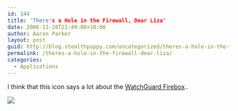 ```yaml
---
id: 144
title: 'There's a Hole in the Firewall, Dear Liza'
date: 2006-11-28T21:49:00+10:00
author: Aaron Parker
layout: post
guid: http://blog.stealthpuppy.com/uncategorized/theres-a-hole-in-the-firewall-dear-liza
permalink: /theres-a-hole-in-the-firewall-dear-liza/
categories:
  - Applications
---
```

I think that this icon says a lot about the [WatchGuard Firebox](http://www.watchguard.com/)..

<img border="0" src="http://stealthpuppy.com/wp-content/uploads/2006/11/1000.14.206.WatchGuardFirebox.PNG" />